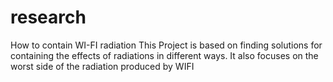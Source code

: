 # research
How to contain WI-FI  radiation
This Project is based on finding solutions for containing the effects of radiations in different ways.
It also focuses on the worst side of the radiation produced by WIFI
